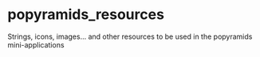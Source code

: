 # popyramids_resources
Strings, icons, images... and other resources to be used in the popyramids mini-applications
